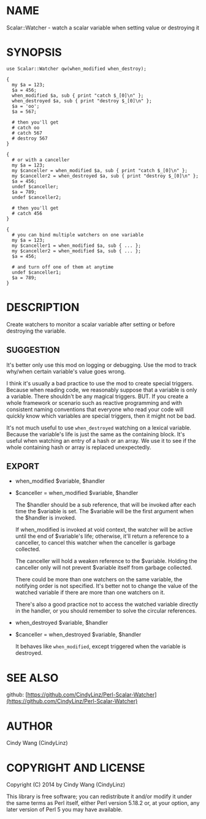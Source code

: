 # NAME

Scalar::Watcher - watch a scalar variable when setting value or destroying it

# SYNOPSIS

    use Scalar::Watcher qw(when_modified when_destroy);

    {
      my $a = 123;
      $a = 456;
      when_modified $a, sub { print "catch $_[0]\n" };
      when_destroyed $a, sub { print "destroy $_[0]\n" };
      $a = 'oo';
      $a = 567;

      # then you'll get
      # catch oo
      # catch 567
      # destroy 567
    }

    {
      # or with a canceller
      my $a = 123;
      my $canceller = when_modified $a, sub { print "catch $_[0]\n" };
      my $canceller2 = when_destroyed $a, sub { print "destroy $_[0]\n" };
      $a = 456;
      undef $canceller;
      $a = 789;
      undef $canceller2;

      # then you'll get
      # catch 456
    }

    {
      # you can bind multiple watchers on one variable
      my $a = 123;
      my $canceller1 = when_modified $a, sub { ... };
      my $canceller2 = when_modified $a, sub { ... };
      $a = 456;

      # and turn off one of them at anytime
      undef $canceller1;
      $a = 789;
    }

# DESCRIPTION

Create watchers to monitor a scalar variable after setting or before destroying the variable.

## SUGGESTION

It's better only use this mod on logging or debugging.
Use the mod to track why/when certain variable's value goes wrong.

I think it's usually a bad practice to use the mod to create special triggers.
Because when reading code, we reasonably suppose that a variable is only a variable.
There shouldn't be any magical triggers.
BUT. If you create a whole framework or scenario such as reactive programming
and with consistent naming conventions that everyone who read your code will quickly know
which variables are special triggers, then it might not be bad.

It's not much useful to use `when_destroyed` watching on a lexical variable.
Because the variable's life is just the same as the containing block.
It's useful when watching an entry of a hash or an array.
We use it to see if the whole containing hash or array is replaced unexpectedly.

## EXPORT

- when\_modified $variable, $handler
- $canceller = when\_modified $variable, $handler

    The $handler should be a sub reference, that will be invoked after
    each time the $variable is set.
    The $variable will be the first argument when the $handler is invoked.

    If when\_modified is invoked at void context, the watcher will be active
    until the end of $variable's life; otherwise, it'll return a reference to a canceller,
    to cancel this watcher when the canceller is garbage collected.

    The canceller will hold a weaken reference to the $variable.
    Holding the canceller only will not prevent $variable itself from garbage collected.

    There could be more than one watchers on the same variable,
    the notifying order is not specified. It's better not to change
    the value of the watched variable if there are more than one watchers on it.

    There's also a good practice not to access the watched variable directly
    in the handler, or you should remember to solve the circular references.

- when\_destroyed $variable, $handler
- $canceller = when\_destroyed $variable, $handler

    It behaves like `when_modified`, except triggered when the variable is destroyed.

# SEE ALSO

github: [https://github.com/CindyLinz/Perl-Scalar-Watcher](https://github.com/CindyLinz/Perl-Scalar-Watcher)

# AUTHOR

Cindy Wang (CindyLinz)

# COPYRIGHT AND LICENSE

Copyright (C) 2014 by Cindy Wang (CindyLinz)

This library is free software; you can redistribute it and/or modify
it under the same terms as Perl itself, either Perl version 5.18.2 or,
at your option, any later version of Perl 5 you may have available.
